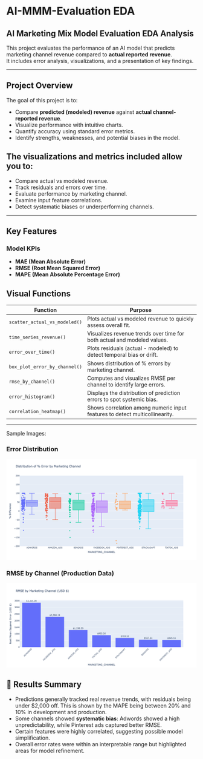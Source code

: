 # AI-MMM-Evaluation EDA

## AI Marketing Mix Model Evaluation EDA Analysis

This project evaluates the performance of an AI model that predicts marketing channel revenue compared to **actual reported revenue**.  
It includes error analysis, visualizations, and a presentation of key findings.

---

##  Project Overview
The goal of this project is to:
- Compare **predicted (modeled) revenue** against **actual channel-reported revenue**.
- Visualize performance with intuitive charts.
- Quantify accuracy using standard error metrics.
- Identify strengths, weaknesses, and potential biases in the model.


## The visualizations and metrics included allow you to:
- Compare actual vs modeled revenue.
- Track residuals and errors over time.
- Evaluate performance by marketing channel.
- Examine input feature correlations.
- Detect systematic biases or underperforming channels.
---
##  Key Features

###  Model KPIs
- **MAE (Mean Absolute Error)**
- **RMSE (Root Mean Squared Error)**
- **MAPE (Mean Absolute Percentage Error)**

## Visual Functions

| Function                        | Purpose                                                                     |
| ------------------------------- | --------------------------------------------------------------------------- |
| `scatter_actual_vs_modeled()` | Plots actual vs modeled revenue to quickly assess overall fit.              |
| `time_series_revenue()`       | Visualizes revenue trends over time for both actual and modeled values.     |
| `error_over_time()`           | Plots residuals (actual - modeled) to detect temporal bias or drift.        |
| `box_plot_error_by_channel()` | Shows distribution of % errors by marketing channel.                        |
| `rmse_by_channel()`           | Computes and visualizes RMSE per channel to identify large errors.          |
| `error_histogram()`           | Displays the distribution of prediction errors to spot systemic bias.       |
| `correlation_heatmap()`       | Shows correlation among numeric input features to detect multicollinearity. |

---
Sample Images:

### Error Distribution
![Distribution of Errors](Data_Visuals/distribution_error_producion.png)

### RMSE by Channel (Production Data)
![RMSE by Channel](Data_Visuals/RMSE_Production_byChannel.png)

## 📑 Results Summary
- Predictions generally tracked real revenue trends, with residuals being under $2,000 off. This is shown by the MAPE being between 20% and 10% in development and production.    
- Some channels showed **systematic bias**:
  Adwords showed a high unpredictability, while Pinterest ads captured better RMSE.  
- Certain features were highly correlated, suggesting possible model simplification.  
- Overall error rates were within an interpretable range but highlighted areas for model refinement.




